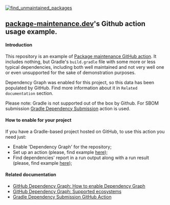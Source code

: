 [![find_unmaintained_packages](https://github.com/package-maintenance-dev/github-action-gradle-example/actions/workflows/workflow.yml/badge.svg)](https://github.com/package-maintenance-dev/github-action-gradle-example/actions/workflows/workflow.yml)

## [package-maintenance.dev](https://package-maintenance.dev)'s Github action usage example.

#### Introduction
This repository is an example of [Package maintenance GitHub action](https://github.com/package-maintenance-dev/github-action).
It includes nothing, but Gradle's `build.gradle` file with some more or less typical dependencies, including both well 
maintained and not very well one or even unsupported for the sake of demonstration purposes. 

Dependency Graph was enabled for this project, so this data has been populated by GitHub.
Find more information about it in `Related documentation` section.

Please note: Gradle is not supported out of the box by Github.
For SBOM submission [Gradle Dependency Submission](https://github.com/marketplace/actions/gradle-dependency-submission) action is used.

#### How to enable for your project
If you have a Gradle-based project hosted on GitHub, to use this action you need just:

- Enable 'Dependency Graph' for the repository;
- Set up an action (please, find example [here](https://github.com/package-maintenance-dev/github-action-maven-example/blob/main/.github/workflows/main.yml));
- Find dependencies' report in a run output along with a run result (please, find example [here](TODO));

#### Related documentation
- [GitHub Dependency Graph: How to enable Dependency Graph](https://docs.github.com/en/code-security/supply-chain-security/understanding-your-software-supply-chain/configuring-the-dependency-graph)
- [GitHub Dependency Graph: Supported ecosystems](https://docs.github.com/en/code-security/supply-chain-security/understanding-your-software-supply-chain/dependency-graph-supported-package-ecosystems)
- [Gradle Dependency Submission GitHub Action](https://github.com/marketplace/actions/gradle-dependency-submission)
